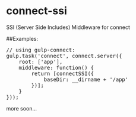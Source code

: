 connect-ssi
===========

SSI (Server Side Includes) Middleware for connect


##Examples:
<pre>
// using gulp-connect:
gulp.task('connect', connect.server({
    root: ['app'],
    middleware: function() {
        return [connectSSI({
            baseDir: __dirname + '/app'
        })];
    }
}));
</pre>

more soon...
